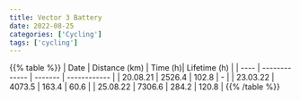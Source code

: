 ```yaml
---
title: Vector 3 Battery
date: 2022-08-25
categories: ['Cycling']
tags: ['cycling']
---
```


{{% table %}}
| Date | Distance (km) | Time (h)| Lifetime (h) |
| ---- | ------------- | ------- | ------------ |
| 20.08.21 | 2526.4 | 102.8 | - |
| 23.03.22 | 4073.5 | 163.4 | 60.6 |
| 25.08.22 | 7306.6 | 284.2 | 120.8 |
{{% /table %}}
